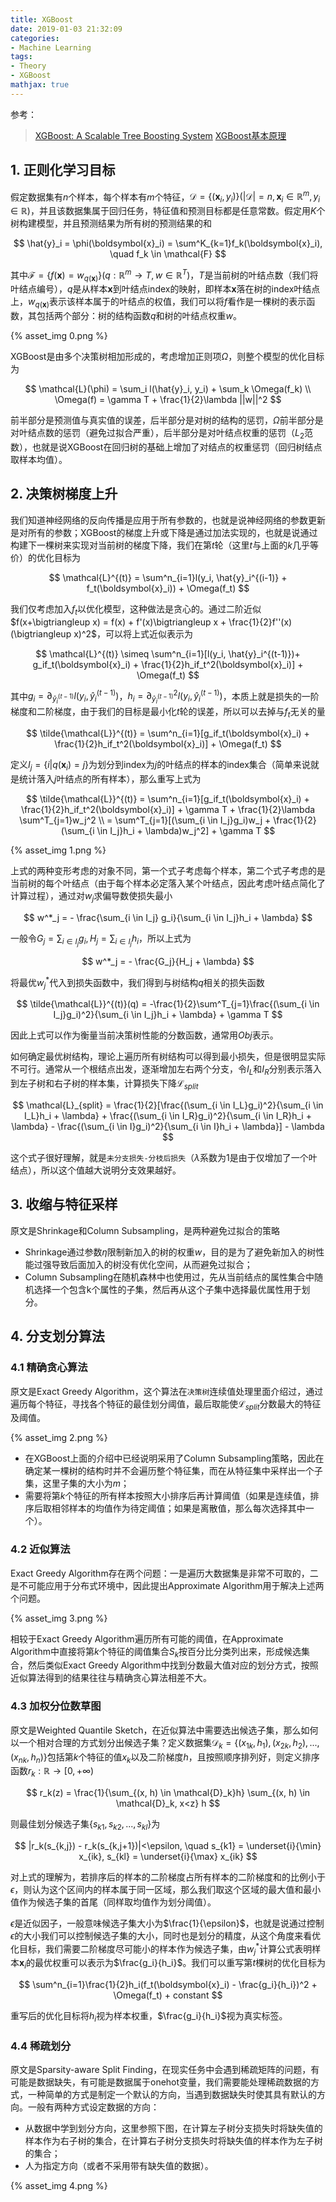 ```yaml
---
title: XGBoost
date: 2019-01-03 21:32:09
categories:
- Machine Learning
tags:
- Theory
- XGBoost
mathjax: true
---
```


参考：

> [XGBoost: A Scalable Tree Boosting System](https://arxiv.org/pdf/1603.02754v3.pdf)
> [XGBoost基本原理](https://juejin.im/post/5a13c9a8f265da43333e0648)

## 1. 正则化学习目标

假定数据集有$n$个样本，每个样本有$m$个特征，$\mathcal{D} = \{ (\boldsymbol{x}_i, y_i) \} (|\mathcal{D}| = n, \boldsymbol{x}_i \in \mathbb{R}^m, y_i \in \mathbb{R})$，并且该数据集属于回归任务，特征值和预测目标都是任意常数。假定用$K$个树构建模型，并且预测结果为所有树的预测结果的和

$$
\hat{y}_i = \phi(\boldsymbol{x}_i) = \sum^K_{k=1}f_k(\boldsymbol{x}_i), \quad f_k \in \mathcal{F}
$$

其中$\mathcal{F} = \{ f(\boldsymbol{x}) = w_{q(\boldsymbol{x})} \}(q:\mathbb{R}^m \rightarrow T, w \in \mathbb{R}^T)$，$T$是当前树的叶结点数（我们将叶结点编号），$q$是从样本$\boldsymbol{x}$到叶结点index的映射，即样本$\boldsymbol{x}$落在树的index叶结点上，$w_{q(\boldsymbol{x})}$表示该样本属于的叶结点的权值，我们可以将$f$看作是一棵树的表示函数，其包括两个部分：树的结构函数$q$和树的叶结点权重$w$。

{% asset_img 0.png %}

<!-- more -->

XGBoost是由多个决策树相加形成的，考虑增加正则项$\Omega$，则整个模型的优化目标为

$$
\mathcal{L}(\phi) = \sum_i l(\hat{y}_i, y_i) + \sum_k \Omega(f_k)
\\
\Omega(f) = \gamma T + \frac{1}{2}\lambda ||w||^2
$$

前半部分是预测值与真实值的误差，后半部分是对树的结构的惩罚，$\Omega$前半部分是对叶结点数的惩罚（避免过拟合严重），后半部分是对叶结点权重的惩罚（$L_2$范数），也就是说XGBoost在回归树的基础上增加了对结点的权重惩罚（回归树结点取样本均值）。

<!-- more -->

## 2. 决策树梯度上升

我们知道神经网络的反向传播是应用于所有参数的，也就是说神经网络的参数更新是对所有的参数；XGBoost的梯度上升或下降是通过加法实现的，也就是说通过构建下一棵树来实现对当前树的梯度下降，我们在第$t$轮（这里$t$与上面的$k$几乎等价）的优化目标为

$$
\mathcal{L}^{(t)} = \sum^n_{i=1}l(y_i, \hat{y}_i^{(i-1)} + f_t(\boldsymbol{x}_i)) + \Omega(f_t)
$$

我们仅考虑加入$f_t$以优化模型，这种做法是贪心的。通过二阶近似$f(x+\bigtriangleup x) = f(x) + f'(x)\bigtriangleup x + \frac{1}{2}f''(x) (\bigtriangleup x)^2$，可以将上式近似表示为

$$
\mathcal{L}^{(t)} \simeq \sum^n_{i=1}[l(y_i, \hat{y}_i^{(t-1)})+ g_if_t(\boldsymbol{x}_i) + \frac{1}{2}h_if_t^2(\boldsymbol{x}_i)] + \Omega(f_t)
$$

其中$g_i = \partial_{\hat{y}_i^{(t-1)}}l(y_i, \hat{y}_i^{(t-1)})$，$h_i = \partial^2_{\hat{y}_i^{(t-1)}}l(y_i, \hat{y}_i^{(t-1)})$，本质上就是损失的一阶梯度和二阶梯度，由于我们的目标是最小化$t$轮的误差，所以可以去掉与$f_t$无关的量

$$
\tilde{\mathcal{L}}^{(t)} = \sum^n_{i=1}[g_if_t(\boldsymbol{x}_i) + \frac{1}{2}h_if_t^2(\boldsymbol{x}_i)] + \Omega(f_t)
$$

定义$I_j = \{ i|q(\boldsymbol{x}_i) = j \}$为划分到index为$j$的叶结点的样本的index集合（简单来说就是统计落入$j$叶结点的所有样本），那么重写上式为

$$
\tilde{\mathcal{L}}^{(t)} = \sum^n_{i=1}[g_if_t(\boldsymbol{x}_i) + \frac{1}{2}h_if_t^2(\boldsymbol{x}_i)] + \gamma T + \frac{1}{2}\lambda \sum^T_{j=1}w_j^2
\\
= \sum^T_{j=1}[(\sum_{i \in I_j}g_i)w_j + \frac{1}{2}(\sum_{i \in I_j}h_i + \lambda)w_j^2] + \gamma T
$$

{% asset_img 1.png %}

上式的两种变形考虑的对象不同，第一个式子考虑每个样本，第二个式子考虑的是当前树的每个叶结点（由于每个样本必定落入某个叶结点，因此考虑叶结点简化了计算过程），通过对$w_j$求偏导数使损失最小

$$
w^*_j = - \frac{\sum_{i \in I_j} g_i}{\sum_{i \in I_j}h_i + \lambda}
$$

一般令$G_j = \sum_{i \in I_j} g_i, H_j = \sum_{i \in I_j}h_i$，所以上式为

$$
w^*_j = - \frac{G_j}{H_j + \lambda}
$$

将最优$w_j^*$代入到损失函数中，我们得到与树结构$q$相关的损失函数

$$
\tilde{\mathcal{L}}^{(t)}(q) = -\frac{1}{2}\sum^T_{j=1}\frac{(\sum_{i \in I_j}g_i)^2}{\sum_{i \in I_j}h_i + \lambda} + \gamma T
$$

因此上式可以作为衡量当前决策树性能的分数函数，通常用$Obj$表示。

如何确定最优树结构，理论上遍历所有树结构可以得到最小损失，但是很明显实际不可行。通常从一个根结点出发，逐渐增加左右两个分支，令$I_L$和$I_R$分别表示落入到左子树和右子树的样本集，计算损失下降$\mathcal{L}_{split}$

$$
\mathcal{L}_{split} = \frac{1}{2}[\frac{(\sum_{i \in I_L}g_i)^2}{\sum_{i \in I_L}h_i + \lambda} + \frac{(\sum_{i \in I_R}g_i)^2}{\sum_{i \in I_R}h_i + \lambda} - \frac{(\sum_{i \in I}g_i)^2}{\sum_{i \in I}h_i + \lambda}] - \lambda
$$

这个式子很好理解，就是`未分支损失-分枝后损失`（$\lambda$系数为1是由于仅增加了一个叶结点），所以这个值越大说明分支效果越好。

## 3. 收缩与特征采样

原文是Shrinkage和Column Subsampling，是两种避免过拟合的策略

* Shrinkage通过参数$\eta$限制新加入的树的权重$w$，目的是为了避免新加入的树性能过强导致后面加入的树没有优化空间，从而避免过拟合；
* Column Subsampling在随机森林中也使用过，先从当前结点的属性集合中随机选择一个包含k个属性的子集，然后再从这个子集中选择最优属性用于划分。

## 4. 分支划分算法

### 4.1 精确贪心算法

原文是Exact Greedy Algorithm，这个算法在`决策树`连续值处理里面介绍过，通过遍历每个特征，寻找各个特征的最佳划分阈值，最后取能使$\mathcal{L}_{split}$分数最大的特征及阈值。

{% asset_img 2.png %}

* 在XGBoost上面的介绍中已经说明采用了Column Subsampling策略，因此在确定某一棵树的结构时并不会遍历整个特征集，而在从特征集中采样出一个子集，这里子集的大小为$m$；
* 需要将第$k$个特征的所有样本按照大小排序后再计算阈值（如果是连续值，排序后取相邻样本的均值作为待定阈值；如果是离散值，那么每次选择其中一个）。

### 4.2 近似算法

Exact Greedy Algorithm存在两个问题：一是遍历大数据集是非常不可取的，二是不可能应用于分布式环境中，因此提出Approximate Algorithm用于解决上述两个问题。

{% asset_img 3.png %}

相较于Exact Greedy Algorithm遍历所有可能的阈值，在Approximate Algorithm中直接将第$k$个特征的阈值集合$S_k$按百分比分类列出来，形成候选集合，然后类似Exact Greedy Algorithm中找到分数最大值对应的划分方式，按照近似算法得到的结果往往与精确贪心算法相差不大。

### 4.3 加权分位数草图

原文是Weighted Quantile Sketch，在近似算法中需要选出候选子集，那么如何以一个相对合理的方式划分出候选子集？定义数据集$\mathcal{D}_k = \{ (x_{1k}, h_1), (x_{2k}, h_2),..., (x_{nk}, h_n) \}$包括第$k$个特征的值$x_k$以及二阶梯度$h$，且按照顺序排列好，则定义排序函数$r_k: \mathbb{R} \rightarrow [0, +\infty)$

$$
r_k(z) = \frac{1}{\sum_{(x, h) \in \mathcal{D}_k}h} \sum_{(x, h) \in \mathcal{D}_k, x<z} h
$$

则最佳划分候选子集$\{s_{k1}, s_{k2}, ..., s_{kl}\}$为

$$
|r_k(s_{k,j}) - r_k(s_{k,j+1})|<\epsilon, \quad s_{k1} = \underset{i}{\min} x_{ik}, s_{kl} = \underset{i}{\max} x_{ik}
$$

对上式的理解为，若排序后的样本的二阶梯度占所有样本的二阶梯度和的比例小于$\epsilon$，则认为这个区间内的样本属于同一区域，那么我们取这个区域的最大值和最小值作为候选子集的首尾（同样取均值作为划分阈值）。

$\epsilon$是近似因子，一般意味候选子集大小为$\frac{1}{\epsilon}$，也就是说通过控制$\epsilon$的大小我们可以控制候选子集的大小，同时也是划分的精度，从这个角度来看优化目标，我们需要二阶梯度尽可能小的样本作为候选子集，由$w^*_j$计算公式表明样本$\boldsymbol{x}_i$的最优权重可以表示为$\frac{g_i}{h_i}$。我们可以重写第$t$棵树的优化目标为

$$
\sum^n_{i=1}\frac{1}{2}h_i(f_t(\boldsymbol{x}_i) - \frac{g_i}{h_i})^2 + \Omega(f_t) + constant
$$

重写后的优化目标将$h_i$视为样本权重，$\frac{g_i}{h_i}$视为真实标签。

### 4.4 稀疏划分

原文是Sparsity-aware Split Finding，在现实任务中会遇到稀疏矩阵的问题，有可能是数据缺失，有可能是数据属于onehot变量，我们需要能处理稀疏数据的方式，一种简单的方式是制定一个默认的方向，当遇到数据缺失时使其具有默认的方向。一般有两种方式设定数据的方向：

* 从数据中学到划分方向，这里参照下图，在计算左子树分支损失时将缺失值的样本作为右子树的集合，在计算右子树分支损失时将缺失值的样本作为左子树的集合；
* 人为指定方向（或者不采用带有缺失值的数据）。

{% asset_img 4.png %}








